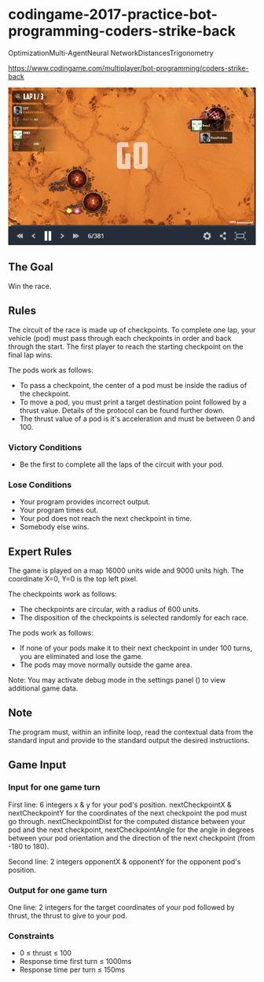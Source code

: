 # codingame-2017-practice-bot-programming-coders-strike-back
OptimizationMulti-AgentNeural NetworkDistancesTrigonometry

https://www.codingame.com/multiplayer/bot-programming/coders-strike-back

![alt text](screenshots/ScreenShot001.png)


## The Goal

Win the race.

## Rules

The circuit of the race is made up of checkpoints. To complete one lap, your vehicle (pod) must pass through each checkpoints in order and back through the start. The first player to reach the starting checkpoint on the final lap wins.

The pods work as follows:
- To pass a checkpoint, the center of a pod must be inside the radius of the checkpoint.
- To move a pod, you must print a target destination point followed by a thrust value. Details of the protocol can be found further down.
- The thrust value of a pod is it's acceleration and must be between 0 and 100.
 
### Victory Conditions
- Be the first to complete all the laps of the circuit with your pod.
 
### Lose Conditions
- Your program provides incorrect output.
- Your program times out.
- Your pod does not reach the next checkpoint in time.
- Somebody else wins.

## Expert Rules

The game is played on a map 16000 units wide and 9000 units high. The coordinate X=0, Y=0 is the top left pixel.

The checkpoints work as follows:
- The checkpoints are circular, with a radius of 600 units.
- The disposition of the checkpoints is selected randomly for each race.

The pods work as follows:
- If none of your pods make it to their next checkpoint in under 100 turns, you are eliminated and lose the game.
- The pods may move normally outside the game area.

Note: You may activate debug mode in the settings panel () to view additional game data.

## Note

The program must, within an infinite loop, read the contextual data from the standard input and provide to the standard output the desired instructions.

## Game Input

### Input for one game turn

First line: 6 integers x & y for your pod's position. nextCheckpointX & nextCheckpointY for the coordinates of the next checkpoint the pod must go through. nextCheckpointDist for the computed distance between your pod and the next checkpoint, nextCheckpointAngle for the angle in degrees between your pod orientation and the direction of the next checkpoint (from -180 to 180).

Second line: 2 integers opponentX & opponentY for the opponent pod's position.

### Output for one game turn

One line: 2 integers for the target coordinates of your pod followed by thrust, the thrust to give to your pod.

### Constraints

- 0 ≤ thrust ≤ 100
- Response time first turn ≤ 1000ms
- Response time per turn ≤ 150ms
